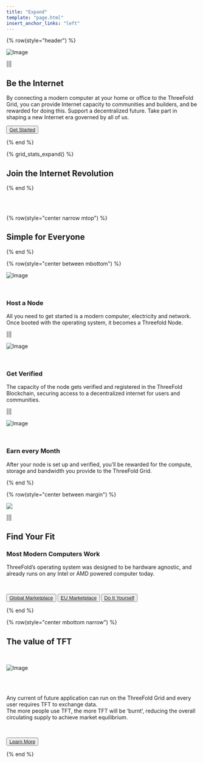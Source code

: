 ```yaml
---
title: "Expand"
template: "page.html"
insert_anchor_links: "left"
---
```


<!-- section 1 (be the Internet) -->

<!-- <div class="text-gray-900 bg-cover bg-no-repeat">
    <div class="h-full">
      <div class="flex flex-col items-center md:flex-row">
       <div class="w-full md:w-1/2">
          <div class="block">
            <img
                src="expand_geometric_header.png" class="w-full h-full"/>
          </div>
        </div>
        <div class="flex flex-col items-start justify-center w-full lg:py-24 py-6 md:w-1/2">
          <div class="flex flex-col items-start justify-center p-6">
            <h2>Be the <strong>Internet</strong></h2>
            <p>By connecting a modern computer at your home or office to the ThreeFold Grid, you can provide Internet capacity to communities and builders, and be rewarded for doing this. Support a decentralized future. Take part in shaping a new Internet era governed by all of us.</p>
            <button class="mx-0"><a target="_blank" href="https://manual.grid.tf/TF_Farmer_Guide/tf_farmer_guide_readme.html">Get Started</a></button>
          </div>
        </div>
      </div>
    </div>
  </div> -->


<div class="container mx-auto">

{% row(style="header") %}

![Image](expand_header.png#mx-auto)

|||

## Be the **Internet**

By connecting a modern computer at your home or office to the ThreeFold Grid, you can provide Internet capacity to communities and builders, and be rewarded for doing this. Support a decentralized future. Take part in shaping a new Internet era governed by all of us.

<button>[Get Started](https://manual.grid.tf/TF_Farmer_Guide/tf_farmer_guide_readme.html)</button>

{% end %}



<!-- section 2 (Map) -->

{% grid_stats_expand() %}

## Join the **Internet Revolution**

{% end %}

<br>

<br>


<!-- section 3 -->

{% row(style="center narrow mtop") %}

## Simple for Everyone

{% end %}

{% row(style="center between mbottom") %}

![Image](step1.png#mx-auto)

<br>

### **Host a Node**

All you need to get started is a modern computer, electricity and network. Once booted with the operating system, it becomes a Threefold Node. 

|||

![Image](step2.png#mx-auto)

<br>

### **Get Verified**

The capacity of the node gets verified and registered in the ThreeFold Blockchain, securing access to a decentralized internet for users and communities.

|||

![Image](step3.png#mx-auto)

<br>

### **Earn every Month**
After your node is set up and verified, you’ll be rewarded for the compute, storage and bandwidth you provide to the ThreeFold Grid.


{% end %}


<!-- section 4  -->

{% row(style="center between margin") %}

![](findfitgeometric.png#mx-auto)

|||

## Find Your Fit
### **Most Modern Computers Work**

ThreeFold’s operating system was designed to be hardware agnostic, and already runs on any Intel or AMD powered computer today. 

<br>

<button>[Global Marketplace](https://marketplace.3node.global/)</button>
<button>[EU Marketplace](https://hostservice.nl/winkel/)</button>
<button>[Do It Yourself](https://manual.grid.tf/TF_Farmer_Guide/TF_Complete_Farmer_Guide/farmer_guide.html)</button>

{% end %}



<!-- section 5 -->

{% row(style="center mbottom narrow") %}

## The value of **TFT**

<br>

![Image](farm_value_tft.jpg#mx-auto)

<br>
<br>

Any current of future application can run on the ThreeFold Grid and every user requires TFT to exchange data.  <br>
The more people use TFT, the more TFT will be ‘burnt’, reducing the overall circulating supply to achieve market equilibrium.

<br>

<button>[Learn More](/token)</button>


{% end %}

</div>